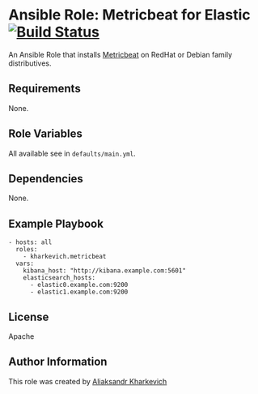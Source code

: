 # Ansible Role: Metricbeat for Elastic [![Build Status](https://travis-ci.org/kharkevich/ansible-elastic-metricbeat.svg?branch=master)](https://travis-ci.org/kharkevich/ansible-elastic-metricbeat)

An Ansible Role that installs [Metricbeat](https://www.elastic.co/products/beats/metricbeat) on RedHat or Debian family distributives.

## Requirements

None.

## Role Variables

All available see in `defaults/main.yml`.

## Dependencies

None.

## Example Playbook

    - hosts: all
      roles:
        - kharkevich.metricbeat
      vars:
        kibana_host: "http://kibana.example.com:5601"
        elasticsearch_hosts:
      	  - elastic0.example.com:9200
      	  - elastic1.example.com:9200

## License

Apache

## Author Information

This role was created by [Aliaksandr Kharkevich](https://github.com/kharkevich)